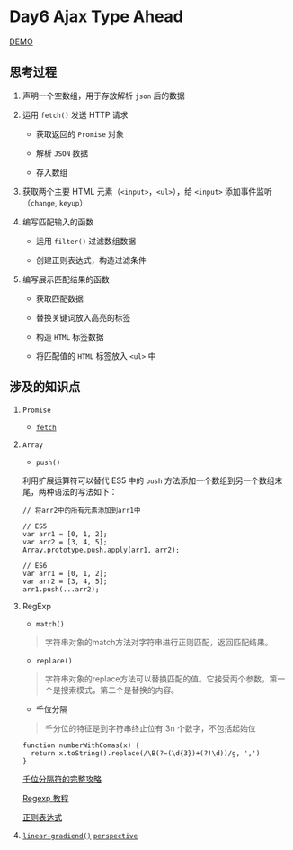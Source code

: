 # Day6 Ajax Type Ahead

[DEMO](http://htmlpreview.github.io/?https://github.com/lttxzmj/JS30/blob/master/06-Ajax%20Type%20Ahead/index.html)

## 思考过程

1. 声明一个空数组，用于存放解析 `json` 后的数据

2. 运用 `fetch()` 发送 HTTP 请求

    - 获取返回的 `Promise` 对象

    - 解析 `JSON` 数据

    - 存入数组

3. 获取两个主要 HTML 元素（`<input>`，`<ul>`），给 `<input>` 添加事件监听（`change`, `keyup`）

4. 编写匹配输入的函数

    - 运用 `filter()` 过滤数组数据

    - 创建正则表达式，构造过滤条件

5. 编写展示匹配结果的函数

    - 获取匹配数据

    - 替换关键词放入高亮的标签

    - 构造 `HTML` 标签数据

    - 将匹配值的 `HTML` 标签放入 `<ul>` 中
  

## 涉及的知识点

1. `Promise`

   - [`fetch`](https://developer.mozilla.org/zh-CN/docs/Web/API/GlobalFetch/fetch)

2. `Array`

    - `push()`

    利用扩展运算符可以替代 ES5 中的 `push` 方法添加一个数组到另一个数组末尾，两种语法的写法如下：

    ```
    // 将arr2中的所有元素添加到arr1中

    // ES5
    var arr1 = [0, 1, 2];
    var arr2 = [3, 4, 5];
    Array.prototype.push.apply(arr1, arr2);

    // ES6
    var arr1 = [0, 1, 2];
    var arr2 = [3, 4, 5];
    arr1.push(...arr2);
    ```

3. RegExp

    - `match()`

    > 字符串对象的match方法对字符串进行正则匹配，返回匹配结果。

    - `replace()`

    > 字符串对象的replace方法可以替换匹配的值。它接受两个参数，第一个是搜索模式，第二个是替换的内容。

    - 千位分隔

    > 千分位的特征是到字符串终止位有 3n 个数字，不包括起始位

    ```
    function numberWithComas(x) {
      return x.toString().replace(/\B(?=(\d{3})+(?!\d))/g, ',')
    }
    ```

    [千位分隔符的完整攻略](https://idiotwu.me/milli-formatting-digitals-with-regex/)

    [Regexp 教程](http://javascript.ruanyifeng.com/stdlib/regexp.html)

    [正则表达式](https://developer.mozilla.org/zh-CN/docs/Web/JavaScript/Guide/Regular_Expressions)

4. [`linear-gradiend()`](https://developer.mozilla.org/zh-CN/docs/Web/CSS/linear-gradient)
  [`perspective`](https://developer.mozilla.org/zh-CN/docs/Web/CSS/perspective)
